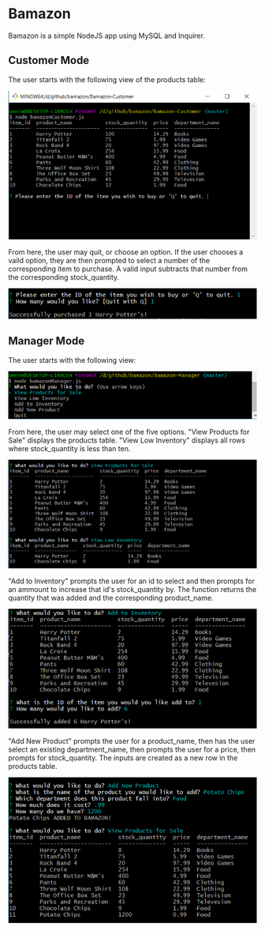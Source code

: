 # Bamazon

Bamazon is a simple NodeJS app using MySQL and Inquirer.

## Customer Mode

The user starts with the following view of the products table:

![Cust1](images/img1.png)

From here, the user may quit, or choose an option. If the user chooses a vaild option, they are then prompted to select a number of the corresponding item to purchase. A valid input subtracts that number from the corresponding stock_quantity.

![Cust2](images/img2.png)

## Manager Mode

The user starts with the following view:

![Mana1](images/img3.png)

From here, the user may select one of the five options. "View Products for Sale" displays the products table. "View Low Inventory" displays all rows where stock_quantity is less than ten.

![Mana2](images/img4.png)

"Add to Inventory" prompts the user for an id to select and then prompts for an ammount to increase that id's stock_quantity by. The function returns the quantity that was added and the corresponding product_name.

![Mana3](images/img5.png)

"Add New Product" prompts the user for a product_name, then has the user select an existing department_name, then prompts the user for a price, then prompts for stock_quantity. The inputs are created as a new row in the products table.

![Mana4](images/img6.png)
